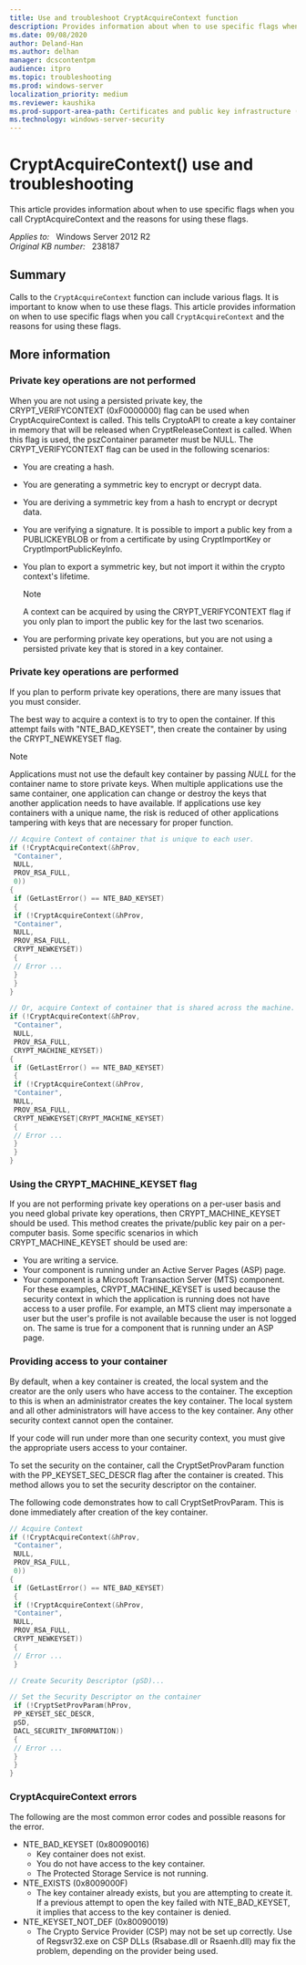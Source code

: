 ```yaml
---
title: Use and troubleshoot CryptAcquireContext function
description: Provides information about when to use specific flags when you call CryptAcquireContext and the reasons for using these flags.
ms.date: 09/08/2020
author: Deland-Han
ms.author: delhan
manager: dcscontentpm
audience: itpro
ms.topic: troubleshooting
ms.prod: windows-server
localization_priority: medium
ms.reviewer: kaushika
ms.prod-support-area-path: Certificates and public key infrastructure (PKI)
ms.technology: windows-server-security
---
```

# CryptAcquireContext() use and troubleshooting

This article provides information about when to use specific flags when you call CryptAcquireContext and the reasons for using these flags.

_Applies to:_ &nbsp; Windows Server 2012 R2  
_Original KB number:_ &nbsp; 238187

## Summary

Calls to the `CryptAcquireContext` function can include various flags. It is important to know when to use these flags. This article provides information on when to use specific flags when you call `CryptAcquireContext` and the reasons for using these flags.

## More information

### Private key operations are not performed

When you are not using a persisted private key, the CRYPT_VERIFYCONTEXT (0xF0000000) flag can be used when CryptAcquireContext is called. This tells CryptoAPI to create a key container in memory that will be released when CryptReleaseContext is called. When this flag is used, the pszContainer parameter must be NULL. The CRYPT_VERIFYCONTEXT flag can be used in the following scenarios:

- You are creating a hash.
- You are generating a symmetric key to encrypt or decrypt data.
- You are deriving a symmetric key from a hash to encrypt or decrypt data.
- You are verifying a signature. It is possible to import a public key from a PUBLICKEYBLOB or from a certificate by using CryptImportKey or CryptImportPublicKeyInfo.
- You plan to export a symmetric key, but not import it within the crypto context's lifetime.

    > [!NOTE]
    > A context can be acquired by using the CRYPT_VERIFYCONTEXT flag if you only plan to import the public key for the last two scenarios.

- You are performing private key operations, but you are not using a persisted private key that is stored in a key container.

### Private key operations are performed

If you plan to perform private key operations, there are many issues that you must consider.

The best way to acquire a context is to try to open the container. If this attempt fails with "NTE_BAD_KEYSET", then create the container by using the CRYPT_NEWKEYSET flag.

> [!NOTE]
> Applications must not use the default key container by passing *NULL* for the container name to store private keys. When multiple applications use the same container, one application can change or destroy the keys that another application needs to have available. If applications use key containers with a unique name, the risk is reduced of other applications tampering with keys that are necessary for proper function.

```cpp
// Acquire Context of container that is unique to each user.
if (!CryptAcquireContext(&hProv,  
 "Container",  
 NULL,  
 PROV_RSA_FULL,  
 0))
{
 if (GetLastError() == NTE_BAD_KEYSET)
 {
 if (!CryptAcquireContext(&hProv,  
 "Container",  
 NULL,  
 PROV_RSA_FULL,  
 CRYPT_NEWKEYSET))
 {
 // Error ...
 }
 }
}

// Or, acquire Context of container that is shared across the machine.
if (!CryptAcquireContext(&hProv,  
 "Container",  
 NULL,  
 PROV_RSA_FULL,  
 CRYPT_MACHINE_KEYSET))
{
 if (GetLastError() == NTE_BAD_KEYSET)
 {
 if (!CryptAcquireContext(&hProv,  
 "Container",  
 NULL,  
 PROV_RSA_FULL,  
 CRYPT_NEWKEYSET|CRYPT_MACHINE_KEYSET)
 {
 // Error ...
 }
 }
}

```

### Using the CRYPT_MACHINE_KEYSET flag

If you are not performing private key operations on a per-user basis and you need global private key operations, then CRYPT_MACHINE_KEYSET should be used. This method creates the private/public key pair on a per-computer basis. Some specific scenarios in which CRYPT_MACHINE_KEYSET should be used are:

- You are writing a service.
- Your component is running under an Active Server Pages (ASP) page.
- Your component is a Microsoft Transaction Server (MTS) component. For these examples, CRYPT_MACHINE_KEYSET is used because the security context in which the application is running does not have access to a user profile. For example, an MTS client may impersonate a user but the user's profile is not available because the user is not logged on. The same is true for a component that is running under an ASP page.

### Providing access to your container

By default, when a key container is created, the local system and the creator are the only users who have access to the container. The exception to this is when an administrator creates the key container. The local system and all other administrators will have access to the key container. Any other security context cannot open the container.  

If your code will run under more than one security context, you must give the appropriate users access to your container.

To set the security on the container, call the CryptSetProvParam function with the PP_KEYSET_SEC_DESCR flag after the container is created. This method allows you to set the security descriptor on the container.  

The following code demonstrates how to call CryptSetProvParam. This is done immediately after creation of the key container.

```cpp
// Acquire Context  
if (!CryptAcquireContext(&hProv,  
 "Container",  
 NULL,  
 PROV_RSA_FULL,  
 0))
{
 if (GetLastError() == NTE_BAD_KEYSET)
 {
 if (!CryptAcquireContext(&hProv,  
 "Container",  
 NULL,  
 PROV_RSA_FULL,  
 CRYPT_NEWKEYSET))
 {
 // Error ...
 }

// Create Security Descriptor (pSD)...

// Set the Security Descriptor on the container
 if (!CryptSetProvParam(hProv,
 PP_KEYSET_SEC_DESCR,
 pSD,
 DACL_SECURITY_INFORMATION))
 {
 // Error ...
 }
 }
}

```

### CryptAcquireContext errors

The following are the most common error codes and possible reasons for the error.

- NTE_BAD_KEYSET (0x80090016)
  - Key container does not exist.
  - You do not have access to the key container.
  - The Protected Storage Service is not running.
- NTE_EXISTS (0x8009000F)
  - The key container already exists, but you are attempting to create it. If a previous attempt to open the key failed with NTE_BAD_KEYSET, it implies that access to the key container is denied.
- NTE_KEYSET_NOT_DEF (0x80090019)
  - The Crypto Service Provider (CSP) may not be set up correctly. Use of Regsvr32.exe on CSP DLLs (Rsabase.dll or Rsaenh.dll) may fix the problem, depending on the provider being used.

